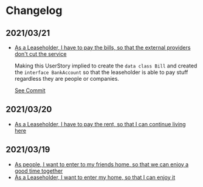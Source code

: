 # Changelog

## 2021/03/21

- [As a Leaseholder, I have to pay the bills, so that the external providers don't cut the service](https://github.com/aleixmorgadas/ddd-home/issues/5)

    Making this UserStory implied to create the `data class Bill` and created the `interface BankAccount` so that the
    leaseholder is able to pay stuff regardless they are people or companies.
  
    [See Commit](https://github.com/aleixmorgadas/ddd-home/commit/3b53cdda815e34ce911705daec6a5e86bab4e385)
 
## 2021/03/20

- [As a Leaseholder, I have to pay the rent, so that I can continue living here](https://github.com/aleixmorgadas/ddd-home/issues/3)

## 2021/03/19

- [As people, I want to enter to my friends home, so that we can enjoy a good time together](https://github.com/aleixmorgadas/ddd-home/issues/2)
- [As a Leaseholder, I want to enter my home, so that I can enjoy it](https://github.com/aleixmorgadas/ddd-home/issues/4)